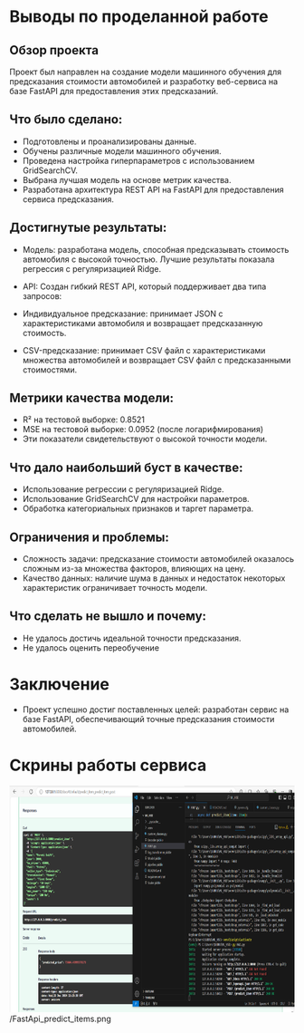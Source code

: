 # Выводы по проделанной работе
## Обзор проекта

Проект был направлен на создание модели машинного обучения для предсказания стоимости автомобилей и разработку веб-сервиса на базе FastAPI для предоставления этих предсказаний.

## Что было сделано:
- Подготовлены и проанализированы данные.
- Обучены различные модели машинного обучения.
- Проведена настройка гиперпараметров с использованием GridSearchCV.
- Выбрана лучшая модель на основе метрик качества.
- Разработана архитектура REST API на FastAPI для предоставления сервиса предсказания.

## Достигнутые результаты:
- Модель: разработана модель, способная предсказывать стоимость автомобиля с высокой точностью. Лучшие результаты показала регрессия с регуляризацией Ridge.

- API: Создан гибкий REST API, который поддерживает два типа запросов:

- Индивидуальное предсказание: принимает JSON с характеристиками автомобиля и возвращает предсказанную стоимость.

- CSV-предсказание: принимает CSV файл с характеристиками множества автомобилей и возвращает CSV файл с предсказанными стоимостями.

## Метрики качества модели:

- R² на тестовой выборке: 0.8521
- MSE на тестовой выборке: 0.0952 (после логарифмирования)
- Эти показатели свидетельствуют о высокой точности модели.

## Что дало наибольший буст в качестве:
- Использование регрессии с регуляризацией Ridge.
- Использование GridSearchCV для настройки параметров.
- Обработка категориальных признаков и таргет параметра.

## Ограничения и проблемы:
- Сложность задачи: предсказание стоимости автомобилей оказалось сложным из-за множества факторов, влияющих на цену.
- Качество данных: наличие шума в данных и недостаток некоторых характеристик ограничивает точность модели.

## Что сделать не вышло и почему:
- Не удалось достичь идеальной точности предсказания.
- Не удалось оценить переобучение

# Заключение
- Проект успешно достиг поставленных целей: разработан сервис на базе FastAPI, обеспечивающий точные предсказания стоимости автомобилей.

# Скрины работы сервиса
<img src="https://github.com/startde/ML_HSE_HW1/blob/main/FastApi_predict_item.png" alt="System design" height="400">
/FastApi_predict_items.png
